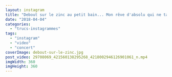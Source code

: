```yaml
---
layout: instagram
title: "Debout sur le zinc au petit bain... Mon rêve d'absolu qui ne tarit pas"
date: "2018-04-04"
categories: 
  - "trucs-instagrammes"
tags: 
  - "instagram"
  - "video"
  - "concert"
coverImage: debout-sur-le-zinc.jpg
post_video: 29708069_421560138295268_4218002946126901061_n.mp4
imgWidth: 360
imgHeight: 360
---
```

